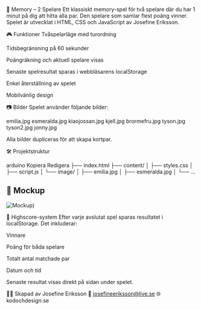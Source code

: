 🧠 Memory – 2 Spelare
Ett klassiskt memory-spel för två spelare där du har 1 minut på dig att hitta alla par. Den spelare som samlar flest poäng vinner. Spelet är utvecklat i HTML, CSS och JavaScript av Josefine Eriksson.

🎮 Funktioner
Tvåspelarläge med turordning

Tidsbegränsning på 60 sekunder

Poängräkning och aktuell spelare visas

Senaste spelresultat sparas i webbläsarens localStorage

Enkel återställning av spelet

Mobilvänlig design

📷 Bilder
Spelet använder följande bilder:

emilia.jpg
esmeralda.jpg
kiaojossan.jpg
kjell.jpg
brormefru.jpg
tyson.jpg
tyson2.jpg
jonny.jpg

Alla bilder dupliceras för att skapa kortpar.

🛠️ Projektstruktur

arduino
Kopiera
Redigera
├── index.html
├── content/
│ ├── styles.css
│ ├── script.js
│ └── image/
│ ├── emilia.jpg
│ ├── esmeralda.jpg
│ └── ...

## 📸 Mockup

![Mockup](mockup.png))

🧠 Highscore-system
Efter varje avslutat spel sparas resultatet i localStorage. Det inkluderar:

Vinnare

Poäng för båda spelare

Totalt antal matchade par

Datum och tid

Senaste resultat visas direkt på sidan under spelet.

👩‍💻 Skapad av
Josefine Eriksson
📧 josefineeriksson@live.se
🌐 kodochdesign.se

